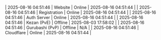 | 2025-08-16 04:51:46 | Website | Online | 2025-08-16 04:51:44 |
| 2025-08-16 04:51:46 | Registration | Online | 2025-08-16 04:51:44 |
| 2025-08-16 04:51:46 | Auth Server | Online | 2025-08-16 04:51:44 |
| 2025-08-16 04:51:46 | Kezan (PvE) | Offline | 2025-08-03 17:58:02 |
| 2025-08-16 04:51:46 | Gurubashi (PvP) | Offline | N/A |
| 2025-08-16 04:51:46 | Cloudflare | Online | 2025-08-16 04:51:44 |
